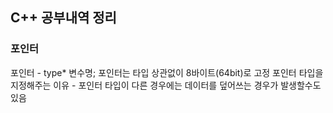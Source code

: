 ## C++ 공부내역 정리
### 포인터 

포인터 - type* 변수명;
포인터는 타입 상관없이 8바이트(64bit)로 고정
포인터 타입을 지정해주는 이유 - 포인터 타입이 다른 경우에는 데이터를 덮어쓰는 경우가 발생할수도 있음
